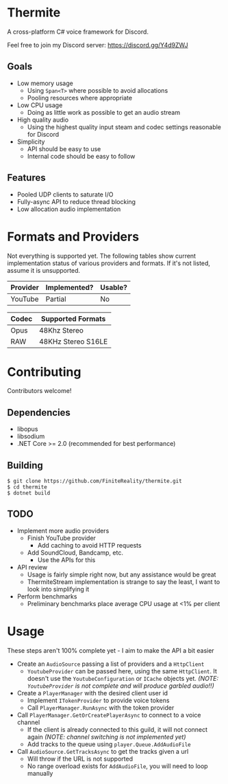 # Thermite #

A cross-platform C# voice framework for Discord.

Feel free to join my Discord server: https://discord.gg/Y4d9ZWJ

## Goals ##

- Low memory usage
  - Using `Span<T>` where possible to avoid allocations
  - Pooling resources where appropriate
- Low CPU usage
  - Doing as little work as possible to get an audio stream
- High quality audio
  - Using the highest quality input steam and codec settings reasonable for
    Discord
- Simplicity
  - API should be easy to use
  - Internal code should be easy to follow

## Features ##

- Pooled UDP clients to saturate I/O
- Fully-async API to reduce thread blocking
- Low allocation audio implementation

# Formats and Providers #

Not everything is supported yet. The following tables show current
implementation status of various providers and formats. If it's not listed,
assume it is unsupported.

|   Provider | Implemented? | Usable? |
|------------|--------------|---------|
|    YouTube | Partial      | No      |

| Codec | Supported Formats  |
|-------|--------------------|
| Opus  | 48Khz Stereo       |
| RAW   | 48KHz Stereo S16LE |

# Contributing #

Contributors welcome!

## Dependencies ##
- libopus
- libsodium
- .NET Core >= 2.0 (recommended for best performance)

## Building ##

```
$ git clone https://github.com/FiniteReality/thermite.git
$ cd thermite
$ dotnet build
```

## TODO ##

- Implement more audio providers
  - Finish YouTube provider
    - Add caching to avoid HTTP requests
  - Add SoundCloud, Bandcamp, etc.
    - Use the APIs for this
- API review
  - Usage is fairly simple right now, but any assistance would be great
  - ThermiteStream implementation is strange to say the least, I want to look
    into simplifying it
- Perform benchmarks
  - Preliminary benchmarks place average CPU usage at <1% per client

# Usage #

These steps aren't 100% complete yet - I aim to make the API a bit easier

- Create an `AudioSource` passing a list of providers and a `HttpClient`
  - `YoutubeProvider` can be passed here, using the same `HttpClient`. It
    doesn't use the `YoutubeConfiguration` or `ICache` objects yet.
    *(NOTE: `YoutubeProvider` is not complete and will produce garbled audio!!)*
- Create a `PlayerManager` with the desired client user id
  - Implement `ITokenProvider` to provide voice tokens
  - Call `PlayerManager.RunAsync` with the token provider
- Call `PlayerManager.GetOrCreatePlayerAsync` to connect to a voice channel
  - If the client is already connected to this guild, it will not connect again
    *(NOTE: channel switching is not implemented yet)*
  - Add tracks to the queue using `player.Queue.AddAudioFile`
- Call `AudioSource.GetTracksAsync` to get the tracks given a url
  - Will throw if the URL is not supported
  - No range overload exists for `AddAudioFile`, you will need to loop manually
